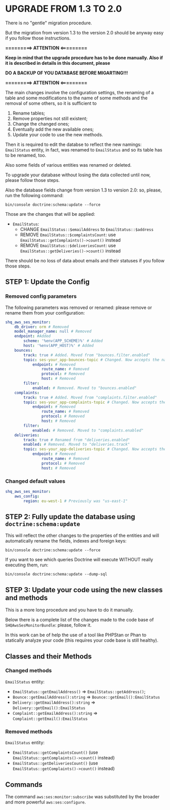 UPGRADE FROM 1.3 TO 2.0
=======================

There is no "gentle" migration procedure.

But the migration from version 1.3 to the version 2.0 should be anyway easy if you follow those instructions.

**=========> ATTENTION <=========**

**Keep in mind that the upgrade procedure has to be done manually. Also if it is described in details in this document, please**

**DO A BACKUP OF YOU DATABASE BEFORE MIGARTING!!!**

**=========> ATTENTION <=========**

The main changes involve the configuration settings, the renaming of a table and some modifications to the name of some methods and the removal of some others, so it is sufficient to

1. Rename tables;
2. Remove properties not still existent;
3. Change the changed ones;
4. Eventually add the new available ones;
5. Update your code to use the new methods.

Then it is required to edit the databse to reflect the new namings: `EmailStatus` entity, in fact, was renamed to `EmailStatus` and so its table has to be renamed, too.

Also some fields of various entities was renamed or deleted.

To upgrade your database without losing the data collected until now, please 
follow those steps.

Also the database fields change from version 1.3 to version 2.0: so, please, run the following command:

```console
bin/console doctrine:schema:update --force
```

Those are the changes that will be applied:

- `EmailStatus`:
  - CHANGE `EmailStatus::$emailAddress` to `EmailStatus::$address`
  - REMOVE `EmailStatus::$complaintsCount`: use `EmailStatus::getComplaints()->count()` instead
  - REMOVE `EmailStatus::$deliveriesCount`: use `EmailStatus::getDeliveries()->count()` instead

There should be no loss of data about emails and their statuses if you follow those steps.

STEP 1: Update the Config
-------------------------

### Removed config parameters

The following parameters was removed or renamed: please remove or rename them from your configuration:

```yaml
shq_aws_ses_monitor:
    db_driver: orm # Removed
    model_manager_name: null # Removed
    endpoint: #Added
        scheme: '%env(APP_SCHEME)%' # Added
        host: '%env(APP_HOST)%' # Added
    bounces:
        track: true # Added. Moved from "bounces.filter.enabled"
        topic: ses-your_app-bounces-topic # Changed. Now accepts the name of the topic
            endpoint: # Removed
                route_name: # Removed
                protocol: # Removed
                host: # Removed
        filter:
            enabled: # Removed. Moved to "bounces.enabled"
    complaints:
        track: true # Added. Moved from "complaints.filter.enabled"
        topic: ses-your_app-complaints-topic # Changed. Now accepts the name of the topic
            endpoint: # Removed
                route_name: # Removed
                protocol: # Removed
                host: # Removed
        filter:
            enabled: # Removed. Moved to "complaints.enabled"
    deliveries:
        track: true # Renamed from "deliveries.enabled"
        enabled: # Removed. Moved to "deliveries.track"
        topic: ses-your_app-deliveries-topic # Changed. Now accepts the name of the topic
            endpoint: # Removed
                route_name: # Removed
                protocol: # Removed
                host: # Removed
```

### Changed default values

```yaml
shq_aws_ses_monitor:
    aws_config:
        region: eu-west-1 # Previously was "us-east-1"
```

STEP 2: Fully update the database using `doctrine:schema:update`
-----------------------------------------------------------------

This will reflect the other changes to the properties of the entities and will automatically rename the fields, indexes and foreign keys:

```console
bin/console doctrine:schema:update --force
```

If you want to see which queries Doctrine will execute WITHOUT really executing them, run:

```console
bin/console doctrine:schema:update --dump-sql
```

STEP 3: Update your code using the new classes and methods
----------------------------------------------------------

This is a more long procedure and you have to do it manually.

Below there is a complete list of the changes made to the code base of `SHQAwsSesMonitorBundle`: please, follow it.

In this work can be of help the use of a tool like PHPStan or Phan to statically analyze your code (this requires your code base is still healthy).

Classes and their Methods
-------------------------

### Changed methods

`EmailStatus` entity:

- `EmailStatus::getEmailAddress()` => `EmailStatus::getAddress()`;
- `Bounce::getEmailAddress():string` => `Bounce::getEmail():EmailStatus`
- `Delivery::getEmailAddress():string` => `Delivery::getEmail():EmailStatus`
- `Complaint::getEmailAddress():string` => `Complaint::getEmail():EmailStatus`

### Removed methods

`EmailStatus` entity:

- `EmailStatus::getComplaintsCount()` (use `EmailStatus::getComplaints()->count()` instead)
- `EmailStatus::getDeliveriesCount()` (use `EmailStatus::getComplaints()->count()` instead)

Commands
--------

The command `aws:ses:monitor:subscribe` was substituted by the broader and more powerful `aws:ses:configure`.
